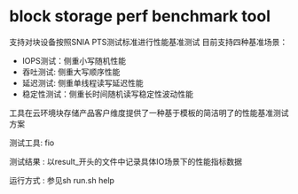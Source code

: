 # block storage perf benchmark tool #

支持对块设备按照SNIA PTS测试标准进行性能基准测试
目前支持四种基准场景：

* IOPS测试：侧重小写随机性能
* 吞吐测试: 侧重大写顺序性能
* 延迟测试: 侧重单线程读写延迟性能
* 稳定性测试：侧重长时间随机读写稳定性波动性能

工具在云环境块存储产品客户维度提供了一种基于模板的简洁明了的性能基准测试方案

测试工具: fio

测试结果 : 以result_开头的文件中记录具体IO场景下的性能指标数据

运行方式 : 参见sh run.sh help 

